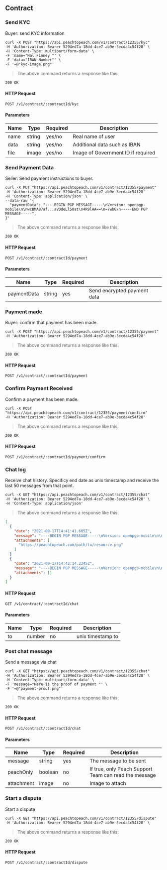 ## Contract
### Send KYC
Buyer: send KYC information

```shell
curl -X POST "https://api.peachtopeach.com/v1/contract/12355/kyc"
-H 'Authorization: Bearer 5294ed7a-18dd-4ce7-ab9e-3ecda4c54f28' \
-H 'Content-Type: multipart/form-data' \
-F 'name="Hal Finney "' \
-F 'data="IBAN Number"' \
-F '=@"kyc-image.png"'
```

> The above command returns a response like this:

```
200 OK
```

#### HTTP Request
`POST /v1/contract/:contractId/kyc`

#### Parameters
Name | Type | Required | Description
--------- | ----------- | ----------- | -----------
name | string | yes/no | Real name of user
data | string | yes/no | Additional data such as IBAN
file | image | yes/no | Image of Government ID if required


### Send Payment Data
Seller: Send payment instructions to buyer.


```shell
curl -X PUT "https://api.peachtopeach.com/v1/contract/12355/payment"
-H 'Authorization: Bearer 5294ed7a-18dd-4ce7-ab9e-3ecda4c54f28'
-H 'Content-Type: application/json' \
--data-raw '{
  "paymentData": "----BEGIN PGP MESSAGE-----\nVersion: openpgp-mobile\n\nwcBMA87af...aVDdeLlS0at\n4R9lAA==\n=7wbG\n-----END PGP MESSAGE-----",
}'
```

> The above command returns a response like this:

```
200 OK
```

#### HTTP Request

`POST /v1/contract/:contractId/payment`
#### Parameters

Name | Type | Required | Description
--------- | ----------- | ----------- | -----------
paymentData | string | yes | Send encrypted payment data

### Payment made
Buyer: confirm that payment has been made.

```shell
curl -X POST "https://api.peachtopeach.com/v1/contract/12355/payment"
-H 'Authorization: Bearer 5294ed7a-18dd-4ce7-ab9e-3ecda4c54f28'
```

> The above command returns a response like this:

```
200 OK
```

#### HTTP Request
`POST /v1/contract/:contractId/payment`


### Confirm Payment Received
Confirm a payment has been made.

```shell
curl -X POST "https://api.peachtopeach.com/v1/contract/12355/payment/confirm"
-H 'Authorization: Bearer 5294ed7a-18dd-4ce7-ab9e-3ecda4c54f28'
```

> The above command returns a response like this:

```
200 OK
```

#### HTTP Request
`POST /v1/contract/:contractId/payment/confirm`

### Chat log
Receive chat history. Specificy end date as unix timestamp and receive the last 50 messages from that point.

```shell
curl -X GET "https://api.peachtopeach.com/v1/contract/12355/chat"
-H 'Authorization: Bearer 5294ed7a-18dd-4ce7-ab9e-3ecda4c54f28' \
-H 'Content-Type: application/json'
```

> The above command returns a response like this:

```json
[
  {
    "date": "2021-09-17T14:41:41.605Z",
    "message": "----BEGIN PGP MESSAGE-----\nVersion: openpgp-mobile\n\nwcBMA87af...aVDdeLlS0at\n4R9lAA==\n=7wbG\n-----END PGP MESSAGE-----",
    "attachments": [
      "https://peachtopeach.com/path/to/resource.png"
    ]
  }
  {
    "date": "2021-09-17T14:42:14.2345Z",
    "message": "----BEGIN PGP MESSAGE-----\nVersion: openpgp-mobile\n\nwcBMA87af...aVDdeLlS0at\n4R9lAA==\n=7wbG\n-----END PGP MESSAGE-----",
    "attachments": []
  }
]
```

#### HTTP Request
`GET /v1/contract/:contractId/chat`

#### Parameters
Name | Type | Required | Description
--------- | ----------- | ----------- | -----------
to | number | no | unix timestamp to


### Post chat message
Send a message via chat

```shell
curl -X GET "https://api.peachtopeach.com/v1/contract/12355/chat"
-H 'Authorization: Bearer 5294ed7a-18dd-4ce7-ab9e-3ecda4c54f28' \
-H 'Content-Type: multipart/form-data' \
-F 'message="Here is the proof of payment "' \
-F '=@"payment-proof.png"'
```

> The above command returns a response like this:

```
200 OK
```

#### HTTP Request
`POST /v1/contract/:contractId/chat`

#### Parameters
Name | Type | Required | Description
--------- | ----------- | ----------- | -----------
message | string | yes | The message to be sent
peachOnly | boolean | no | If true, only Peach Support Team can read the message
attachment | image | no | Image to attach

### Start a dispute
Start a dispute

```shell
curl -X GET "https://api.peachtopeach.com/v1/contract/12355/dispute"
-H 'Authorization: Bearer 5294ed7a-18dd-4ce7-ab9e-3ecda4c54f28' \
```

> The above command returns a response like this:

```
200 OK
```

#### HTTP Request
`POST /v1/contract/:contractId/dispute`
